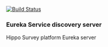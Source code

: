 [![Build Status](https://travis-ci.com/boyski33/service-discovery.svg?branch=master)](https://travis-ci.com/boyski33/service-discovery)

### Eureka Service discovery server
Hippo Survey platform Eureka server
